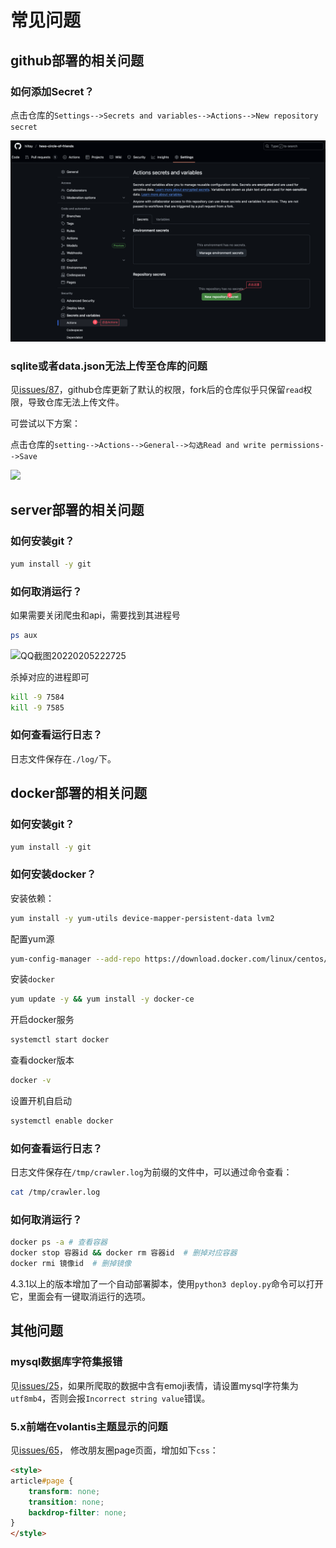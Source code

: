 # 常见问题

## github部署的相关问题

### 如何添加Secret？

点击仓库的`Settings-->Secrets and variables-->Actions-->New repository secret`

![获取secret_key.png](获取secret_key.png)

<!-- 添加4个环境变量secret：

- `GH_NAME`：github名称，也就是你的用户名
- `GH_EMAIL`：github邮箱，填写你注册github的邮箱
- `GH_TOKEN`：github访问token，获取方式，请参考[官方文档](https://docs.github.com/cn/authentication/keeping-your-account-and-data-secure/creating-a-personal-access-token)，其中，`Select scopes`选择`repo`和`workflow`。
- `STORAGE_TYPE`：存储方式，填写`sqlite` -->

### sqlite或者data.json无法上传至仓库的问题

见[issues/87](https://github.com/Rock-Candy-Tea/hexo-circle-of-friends/issues/87)，github仓库更新了默认的权限，fork后的仓库似乎只保留`read`权限，导致仓库无法上传文件。

可尝试以下方案：

点击仓库的`setting-->Actions-->General-->勾选Read and write permissions-->Save`

![](workflow_permissions.png)

## server部署的相关问题

### 如何安装git？

```bash
yum install -y git
```

### 如何取消运行？

如果需要关闭爬虫和api，需要找到其进程号

```bash
ps aux
```

![QQ截图20220205222725](QQ截图20220205222725.png)

杀掉对应的进程即可

```bash
kill -9 7584
kill -9 7585
```

### 如何查看运行日志？

日志文件保存在`./log/`下。

## docker部署的相关问题

### 如何安装git？

```bash
yum install -y git
```

### 如何安装docker？

安装依赖：

```bash
yum install -y yum-utils device-mapper-persistent-data lvm2
```

配置yum源

```bash
yum-config-manager --add-repo https://download.docker.com/linux/centos/docker-ce.repo
```

安装`docker`

```bash
yum update -y && yum install -y docker-ce
```

开启docker服务

```bash
systemctl start docker
```

查看docker版本

```bash
docker -v
```

设置开机自启动

```bash
systemctl enable docker
```

### 如何查看运行日志？

日志文件保存在`/tmp/crawler.log`为前缀的文件中，可以通过命令查看：

```bash
cat /tmp/crawler.log
```

### 如何取消运行？

```bash
docker ps -a # 查看容器
docker stop 容器id && docker rm 容器id  # 删掉对应容器
docker rmi 镜像id  # 删掉镜像
```

4.3.1以上的版本增加了一个自动部署脚本，使用`python3 deploy.py`命令可以打开它，里面会有一键取消运行的选项。

## 其他问题

### mysql数据库字符集报错

见[issues/25](https://github.com/Rock-Candy-Tea/hexo-circle-of-friends/issues/25)，如果所爬取的数据中含有emoji表情，请设置mysql字符集为`utf8mb4`，否则会报`Incorrect string value`错误。

### 5.x前端在volantis主题显示的问题

见[issues/65](https://github.com/Rock-Candy-Tea/hexo-circle-of-friends/issues/65)， 修改朋友圈page页面，增加如下`css`：

```markdown
<style>
article#page {
    transform: none;
    transition: none;
    backdrop-filter: none;
}
</style>
```
